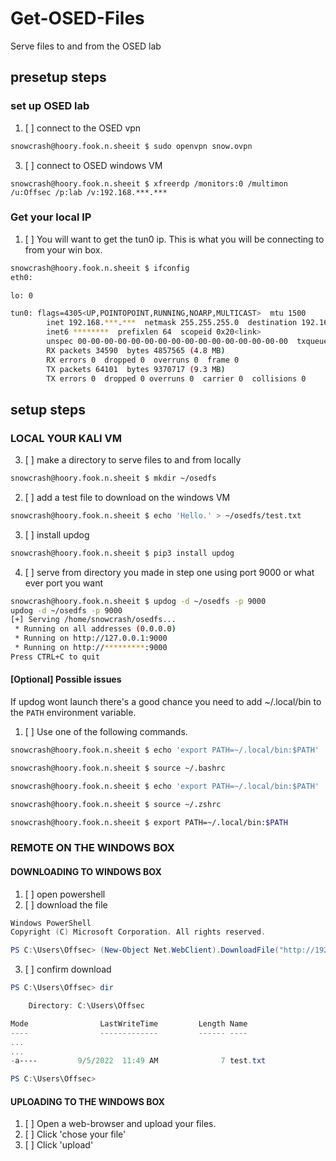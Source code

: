 # Get-OSED-Files
Serve files to and from the OSED lab 

## presetup steps
### set up OSED lab
1. [ ] connect to the OSED vpn
```bash
snowcrash@hoory.fook.n.sheeit $ sudo openvpn snow.ovpn
```
3. [ ] connect to OSED windows VM
```shell
snowcrash@hoory.fook.n.sheeit $ xfreerdp /monitors:0 /multimon /u:Offsec /p:lab /v:192.168.***.***
```
### Get your local IP
1. [ ] You will want to get the tun0 ip. This is what you will be connecting to from your win box.
```bash
snowcrash@hoory.fook.n.sheeit $ ifconfig
eth0: 

lo: 0

tun0: flags=4305<UP,POINTOPOINT,RUNNING,NOARP,MULTICAST>  mtu 1500
        inet 192.168.***.***  netmask 255.255.255.0  destination 192.168.***.***
        inet6 ********  prefixlen 64  scopeid 0x20<link>
        unspec 00-00-00-00-00-00-00-00-00-00-00-00-00-00-00-00  txqueuelen 500  (UNSPEC)
        RX packets 34590  bytes 4857565 (4.8 MB)
        RX errors 0  dropped 0  overruns 0  frame 0
        TX packets 64101  bytes 9370717 (9.3 MB)
        TX errors 0  dropped 0 overruns 0  carrier 0  collisions 0
```
## setup steps
### LOCAL YOUR KALI VM
3. [ ] make a directory to serve files to and from locally
```bash
snowcrash@hoory.fook.n.sheeit $ mkdir ~/osedfs
```
2. [ ] add a test file to download on the windows VM
```bash
snowcrash@hoory.fook.n.sheeit $ echo 'Hello.' > ~/osedfs/test.txt
```
3. [ ] install updog
```bash
snowcrash@hoory.fook.n.sheeit $ pip3 install updog
```
4. [ ] serve from directory you made in step one using port 9000 or what ever port you want
```bash
snowcrash@hoory.fook.n.sheeit $ updog -d ~/osedfs -p 9000
updog -d ~/osedfs -p 9000
[+] Serving /home/snowcrash/osedfs...
 * Running on all addresses (0.0.0.0)
 * Running on http://127.0.0.1:9000
 * Running on http://*********:9000
Press CTRL+C to quit
```
#### [Optional] Possible issues
If updog wont launch there's a good chance you need to add ~/.local/bin to the `PATH` environment variable.
1. [ ] Use one of the following commands.
```bash
snowcrash@hoory.fook.n.sheeit $ echo 'export PATH=~/.local/bin:$PATH' | tee -a ~/.bashrc

snowcrash@hoory.fook.n.sheeit $ source ~/.bashrc
```
```bash
snowcrash@hoory.fook.n.sheeit $ echo 'export PATH=~/.local/bin:$PATH' | tee -a ~/.zshrc

snowcrash@hoory.fook.n.sheeit $ source ~/.zshrc
```
```bash
snowcrash@hoory.fook.n.sheeit $ export PATH=~/.local/bin:$PATH
```
### REMOTE ON THE WINDOWS BOX
#### DOWNLOADING TO WINDOWS BOX
1. [ ] open powershell
2. [ ] download the file
```powershell
Windows PowerShell
Copyright (C) Microsoft Corporation. All rights reserved.

PS C:\Users\Offsec> (New-Object Net.WebClient).DownloadFile("http://192.168.49.185:9000/test.txt", "test.txt")
```
3. [ ] confirm download
```powershell
PS C:\Users\Offsec> dir

    Directory: C:\Users\Offsec

Mode                LastWriteTime         Length Name
----                -------------         ------ ----
...
...
-a----         9/5/2022  11:49 AM              7 test.txt

PS C:\Users\Offsec>
```
#### UPLOADING TO THE WINDOWS BOX
1. [ ] Open a web-browser and upload your files.
2. [ ] Click 'chose your file'
3. [ ] Click 'upload'
